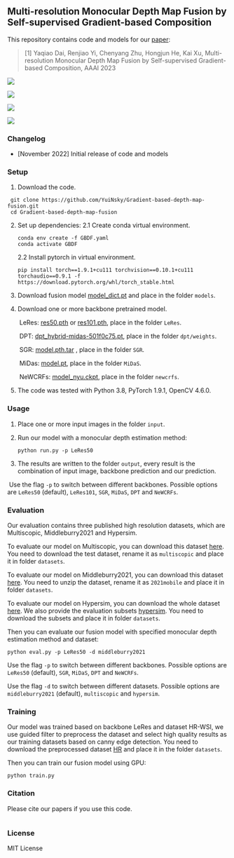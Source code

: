 ## Multi-resolution Monocular Depth Map Fusion by Self-supervised Gradient-based Composition

This repository contains code and models for our [paper]():

> [1] Yaqiao Dai, Renjiao Yi, Chenyang Zhu, Hongjun He, Kai Xu,  Multi-resolution Monocular Depth Map Fusion by Self-supervised  Gradient-based Composition, AAAI 2023

![](./figures/1.gif)

![](./figures/2.gif)

![](./figures/3.gif)

![](./figures/4.gif)

### Changelog 

* [November 2022] Initial release of code and models

### Setup 

1) Download the code.
```shell
 git clone https://github.com/YuiNsky/Gradient-based-depth-map-fusion.git
 cd Gradient-based-depth-map-fusion
```




2. Set up dependencies: 
    2.1  Create conda virtual environment.
    
    ```shell
    conda env create -f GBDF.yaml
    conda activate GBDF
    ```
    
    2.2  Install pytorch in virtual environment.
    ```shell
    pip install torch==1.9.1+cu111 torchvision==0.10.1+cu111 torchaudio==0.9.1 -f https://download.pytorch.org/whl/torch_stable.html
    ```



3. Download fusion model [model_dict.pt](https://github.com/YuiNsky/Gradient-based-depth-map-fusion/releases/download/v1.0/model_dict.pt) and place in the folder `models`.

   


4. Download one or more backbone pretrained model.

     ​     LeRes: [res50.pth](https://cloudstor.aarnet.edu.au/plus/s/VVQayrMKPlpVkw9) or [res101.pth](https://cloudstor.aarnet.edu.au/plus/s/lTIJF4vrvHCAI31), place in the folder `LeRes`.

     ​     DPT: [dpt_hybrid-midas-501f0c75.pt](https://github.com/intel-isl/DPT/releases/download/1_0/dpt_hybrid-midas-501f0c75.pt), place in the folder `dpt/weights`.

     ​     SGR: [model.pth.tar](https://drive.google.com/file/d/1p8c8-nUTNry5usQmGdTC2TrwWrp3dQ0y/view?usp=sharing) , place in the folder `SGR`.

     ​     MiDas: [model.pt](https://drive.google.com/file/d/1nqW_Hwj86kslfsXR7EnXpEWdO2csz1cC), place in the folder `MiDaS`.

     ​     NeWCRFs: [model_nyu.ckpt](https://virutalbuy-public.oss-cn-hangzhou.aliyuncs.com/share/newcrfs/models/model_nyu.ckpt), place in the folder `newcrfs`.
     
     


5. The code was tested with Python 3.8, PyTorch 1.9.1, OpenCV 4.6.0.

### Usage 

1) Place one or more input images in the folder `input`.

2) Run our model with a monocular depth estimation method:

    ```shell
    python run.py -p LeRes50
	```


3) The results are written to the folder `output`, every result is the combination of input image, backbone prediction and our prediction.

​		Use the flag `-p` to switch between different backbones. Possible options are `LeRes50` (default), `LeRes101`, `SGR`, `MiDaS`, `DPT` and `NeWCRFs`.

### Evaluation

Our evaluation contains three published high resolution datasets, which are Multiscopic, Middleburry2021 and Hypersim. 

To evaluate our model on Multiscopic, you can download this dataset [here](https://sites.google.com/view/multiscopic). You need to download the test dataset, rename it as `multiscopic` and place it in folder `datasets`.

To evaluate our model on Middleburry2021, you can download this dataset [here](https://vision.middlebury.edu/stereo/data/scenes2021/zip/all.zip). You need to unzip the dataset, rename it as `2021mobile`  and place it in folder `datasets`.

To evaluate our model on Hypersim, you can download the whole dataset [here](https://github.com/apple/ml-hypersim/blob/main/code/python/tools/dataset_download_images.py). We also provide the evaluation subsets [hypersim](). You need to download the subsets and place it in folder `datasets`.



Then you can evaluate our fusion model with specified monocular depth estimation method and dataset:

```shell
python eval.py -p LeRes50 -d middleburry2021
```

Use the flag `-p` to switch between different backbones. Possible options are `LeRes50` (default),  `SGR`, `MiDaS`, `DPT` and `NeWCRFs`.

Use the flag `-d` to switch between different datasets. Possible options are `middleburry2021` (default), `multiscopic` and `hypersim`.

### Training

Our model was trained based on backbone LeRes and dataset HR-WSI, we use guided filter to preprocess the dataset and select high quality results as our training datasets based on canny edge detection. You need to download the preprocessed dataset [HR]() and place it in the folder `datasets`.

Then you can train our fusion model using GPU:

```shell
python train.py
```


### Citation

Please cite our papers if you use this code. 
```

```

### License 

MIT License 
